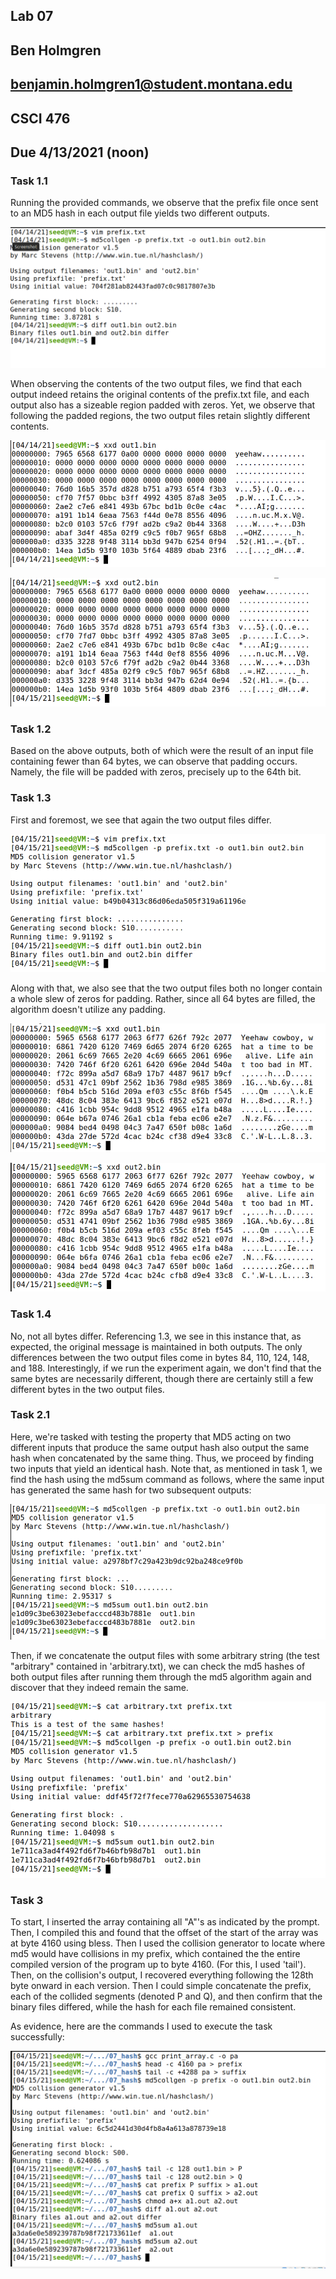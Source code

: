 ## Lab 07
## Ben Holmgren
## benjamin.holmgren1@student.montana.edu
## CSCI 476
## Due 4/13/2021 (noon)

### Task 1.1

Running the provided commands, we observe that the prefix file once sent to an
MD5 hash in each output file yields two different outputs.

![1.1-1](1.1-1.png)

When observing the contents of the two output files, we find that each output
indeed retains the original contents of the prefix.txt file, and each output
also has a sizeable region padded with zeros. Yet, we observe that following the
padded regions, the two output files retain slightly different contents.

![1.1-2](1.1-2.png)

![1.1-3](1.1-3.png)

### Task 1.2

Based on the above outputs, both of which were the result of an input file
containing fewer than 64 bytes, we can observe that padding occurs.
Namely, the file will be padded with zeros, precisely up to the 64th bit.

### Task 1.3

First and foremost, we see that again the two output files differ.

![1.3-1](1.3-1.png)

Along with that, we also see that the two output files both no longer contain
a whole slew of zeros for padding. Rather, since all 64 bytes are filled, the
algorithm doesn't utilize any padding.

![1.3-2](1.3-2.png)

![1.3-3](1.3-3.png)

### Task 1.4

No, not all bytes differ. Referencing 1.3, we see in this instance that, as 
expected, the original message is maintained in both outputs. The only
differences between the two output files come in bytes 84, 110, 124, 148, and 188.
Interestingly, if we run the experiment again, we don't find that the same
bytes are necessarily different, though there are certainly still a few different
bytes in the two output files.

### Task 2.1

Here, we're tasked with testing the property that MD5 acting on two different
inputs that produce the same output hash also output the same hash when
concatenated by the same thing. Thus, we proceed by finding two
inputs that yield an identical hash. Note that, as mentioned in task 1, we find
the hash using the md5sum command as follows, where the same input has generated
the same hash for two subsequent outputs:

![2.1-1](2.1-1.png)

Then, if we concatenate the output files with some arbitrary string (the
test "arbitrary" contained in 'arbitrary.txt), we can 
check the md5 hashes of both output files after running them through
the md5 algorithm again and discover that they indeed remain the same.

![2.1-3](2.1-3.png)

### Task 3

To start, I inserted the array containing all "A"'s as indicated by the prompt.
Then, I compiled this and found that the offset of the start of the array was
at byte 4160 using bless. Then I used the collision generator to locate where
md5 would have collisions in my prefix, which contained the the entire compiled
version of the program up to byte 4160. (For this, I used 'tail'). Then, on the
collision's output, I recovered everything following the 128th byte onward in
each version. Then I could simple concatenate the prefix, each of the collided
segments (denoted P and Q), and then confirm that the binary files differed, while
the hash for each file remained consistent.

As evidence, here are the commands I used to execute the task successfully:

![answer](answer.png)





